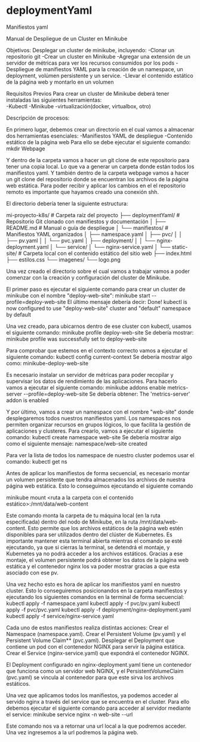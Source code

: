 # deploymentYaml
Manifiestos yaml

Manual de Despliegue de un Cluster en Minikube

Objetivos: 
Desplegar un cluster de minikube, incluyendo: 
-Clonar un repositorio git 
-Crear un cluster en Minikube
-Agregar una extensión de un servidor de métricas para ver los recursos consumidos por los pods 
-Despliegue de manifiestos YAML para la creación de un namespace, un deployment, volúmen persistente y un service.
-Llevar el contenido estático de la página web y montarlo en un volumen

Requisitos Previos
Para crear un cluster de Minikube deberá tener instaladas las siguientes herramientas:  
-Kubectl 
-Minikube 
-virtualización(docker, virtualbox, otro) 

Descripción de procesos: 

En primero lugar, debemos crear un directorio en el cual vamos a almacenar dos herramientas esenciales: 
-Manifiestos YAML de despliegue 
-Contenido estático de la página web
Para ello se debe ejecutar el siguiente comando: 
mkdir Webpage

Y dentro de la carpeta vamos a hacer un git clone de este repositorio para tener una copia local. Lo que va a generar un carpeta donde están todos los manifiestos yaml. 
Y también dentro de la carpeta webpage vamos a hacer un git clone del repositorio donde se encuentran los archivos de la página web estática. Para poder recibir y aplicar los cambios en el el repositorio remoto es importante que hayamos creado una conexión shh.

El directorio debería tener la siguiente estructura: 

mi-proyecto-k8s/                  # Carpeta raíz del proyecto
├── deploymentYaml/               # Repositorio Git clonado con manifiestos y documentación
│   ├── README.md                 # Manual o guía de despliegue
│   └── manifiestos/              # Manifiestos YAML organizados
│       ├── namespace.yaml
│       ├── pvc/
│       │   ├── pv.yaml
│       │   └── pvc.yaml
│       ├── deployment/
│       │   └── nginx-deployment.yaml
│       └── service/
│           └── nginx-service.yaml
│
└── static-site/                  # Carpeta local con el contenido estático del sitio web
    ├── index.html
    ├── estilos.css
    └── imagenes/
        └── logo.png

Una vez creado el directorio sobre el cual vamos a trabajar vamos a poder comenzar con la creación y configuración del cluster de Minikube.   

El primer paso es ejecutar el siguiente comando para crear un cluster de minikube con el nombre "deploy-web-site": 
minikube start --profile=deploy-web-site
El último mensaje debería decir: 
Done! kubectl is now configured to use "deploy-web-site" cluster and "default" namespace by default  

Una vez creado, para ubicarnos dentro de ese cluster con kubectl, usamos el siguiente comando: 
minikube profile deploy-web-site
Se debería mostrar: 
 minikube profile was successfully set to deploy-web-site

Para comprobar que estemos en el contexto correcto vamos a ejecutar el siguiente comando: 
kubectl config current-context
Se debería mostrar algo como: 
minikube-deploy-web-site

Es necesario instalar un servidor de métricas para poder recopilar y supervisar los datos de rendimiento de las aplicaciones. Para hacerlo vamos a ejecutar el siguiente comando: 
minikube addons enable metrics-server --profile=deploy-web-site
Se debería obtener: 
The 'metrics-server' addon is enabled
 
Y por último, vamos a crear un namespace con el nombre "web-site" donde desplegaremos todos nuestros manifiestos yaml. Los namespaces nos permiten organizar recursos en grupos lógicos, lo que facilita la gestión de aplicaciones y clusteres. Para crearlo, vamos a ejecutar el siguiente comando:
kubectl create namespace web-site
Se debería mostrar algo como el siguiente mensaje: 
namespace/web-site created

Para ver la lista de todos los namespace de nuestro cluster podemos usar el comando: 
kubectl get ns 

Antes de aplicar los manifiestos de forma secuencial, es necesario montar un volumen persistente que tendra almacenados los archivos de nuestra página web estática. Esto lo conseguimos ejecutando el siguiente comando 

minikube mount <ruta a la carpeta con el contenido estático>:/mnt/data/web-content

Este comando monta la carpeta de tu máquina local (en la ruta especificada) dentro del nodo de Minikube, en la ruta /mnt/data/web-content. Esto permite que los archivos estáticos de la página web estén disponibles para ser utilizados dentro del clúster de Kubernetes. Es importante mantener esta terminal abierta mientras el comando se esté ejecutando, ya que si cierras la terminal, se detendrá el montaje, y Kubernetes ya no podrá acceder a los archivos estáticos.
Gracias a ese montaje, el volumen persistente podrá obtener los datos de la página web estática y el contenedor nginx los va poder mostrar gracias a que esta asociado con ese pv. 


Una vez hecho esto es hora de aplicar los manifiestos yaml en nuestro cluster. Esto lo conseguiremos posicionandos en la carpeta manifiestos y ejecutando los siguientes comandos en la terminal de forma secuencial: 
kubectl apply -f namespace.yaml
kubectl apply -f pvc/pv.yaml
kubectl apply -f pvc/pvc.yaml
kubectl apply -f deployment/nginx-deployment.yaml
kubectl apply -f service/nginx-service.yaml

Cada uno de estos manifiestos realiza distintas acciones: 
    Crear el Namespace (namespace.yaml).
    Crear el Persistent Volume (pv.yaml) y el Persistent Volume Claim** (pvc.yaml).
    Desplegar el Deployment que contiene un pod con el contenedor NGINX para servir la página estática.
    Crear el Service (nginx-service.yaml) que expondrá el contenedor NGINX.

El Deployment configurado en nginx-deployment.yaml tiene un contenedor que funciona como un servidor web NGINX, y el PersistentVolumeClaim (pvc.yaml) se vincula al contenedor para que este sirva los archivos estáticos.

Una vez que aplicamos todos los manifiestos, ya podemos acceder al servido nginx a través del service que se encuentra en el cluster. 
Para ello debemos ejecutar el siguiente comando para acceder al servidor mediante el service: 
minikube service nginx -n web-site --url

Este comando nos va a retornar una url local a la que podremos acceder. Una vez ingresemos a la url podremos la página web. 
